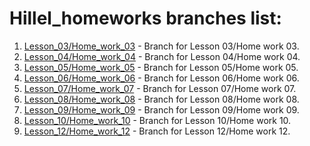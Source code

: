 # Hillel_homeworks branches list:

1. [Lesson_03/Home_work_03](https://github.com/ViktorBibikB/Hillel_homeworks/tree/lesson_03_homework_03) - Branch for Lesson 03/Home work 03.
2. [Lesson_04/Home_work_04](https://github.com/ViktorBibikB/Hillel_homeworks/tree/lesson04_homework04) - Branch for Lesson 04/Home work 04.
3. [Lesson_05/Home_work_05](https://github.com/ViktorBibikB/Hillel_homeworks/tree/lesson_05_homework_05) - Branch for Lesson 05/Home work 05.
4. [Lesson_06/Home_work_06](https://github.com/ViktorBibikB/Hillel_homeworks/tree/lesson_06_homework_06) - Branch for Lesson 06/Home work 06.
5. [Lesson_07/Home_work_07](https://github.com/ViktorBibikB/Hillel_homeworks/tree/lesson_07_home_work_07) - Branch for Lesson 07/Home work 07.
6. [Lesson_08/Home_work_08](https://github.com/ViktorBibikB/Hillel_homeworks/tree/lesson_08_homework_08) - Branch for Lesson 08/Home work 08.
7. [Lesson_09/Home_work_09](https://github.com/ViktorBibikB/Hillel_homeworks/tree/lesson_09_homework_09) - Branch for Lesson 09/Home work 09.
8. [Lesson_10/Home_work_10](https://github.com/ViktorBibikB/Hillel_homeworks/tree/lesson_10_homework_10) - Branch for Lesson 10/Home work 10.
9. [Lesson_12/Home_work_12](https://github.com/ViktorBibikB/Hillel_homeworks/tree/lesson_12_homework_12) - Branch for Lesson 12/Home work 12.
